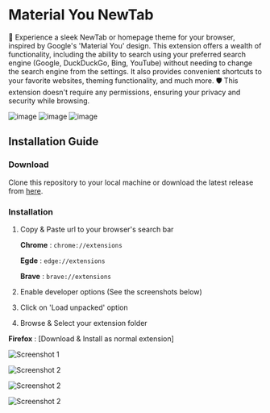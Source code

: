 
# Material You NewTab
🚀 Experience a sleek NewTab or homepage theme for your browser, inspired by Google's 'Material You' design. This extension offers a wealth of functionality, including the ability to search using your preferred search engine (Google, DuckDuckGo, Bing, YouTube) without needing to change the search engine from the settings. It also provides convenient shortcuts to your favorite websites, theming functionality, and much more. 🛡️ This extension doesn't require any permissions, ensuring your privacy and security while browsing.

![image](https://github.com/user-attachments/assets/0565b1db-39d0-4f7b-911f-17f20970bdc5)
![image](https://github.com/user-attachments/assets/438fe823-873c-46d5-9c67-1dc6421bfb23)
![image](https://github.com/user-attachments/assets/d6ad6a32-0d71-4544-843a-6978d2d7a0f7)

##  Installation Guide

### Download

Clone this repository to your local machine or download the latest release from [here](https://github.com/Astro-Saurav/Chrome_NewTab.git).

### Installation

1. Copy & Paste url to your browser's search bar

	**Chrome** : ```chrome://extensions```
	
	**Egde** : ```edge://extensions```
	
	**Brave** : ```brave://extensions```
	
	
2. Enable developer options (See the screenshots below)
3. Click on 'Load unpacked' option
4. Browse & Select your extension folder 

**Firefox** :
[Download & Install as normal extension]



![Screenshot 1](https://i.postimg.cc/w6JYypvc/chrome.png)

![Screenshot 2](https://i.postimg.cc/0ksR7BKg/edge.png)

![Screenshot 2](https://i.postimg.cc/bPW2fHX7/FireFox.png)

![Screenshot 2](https://i.postimg.cc/MqPSg5NR/brave.png)
